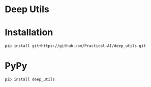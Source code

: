 # Deep Utils

# Installation
`pip install git+https://github.com/Practical-AI/deep_utils.git`
# PyPy
`pip install deep_utils`